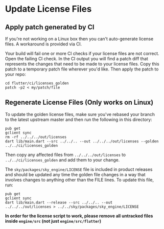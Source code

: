 # Update License Files

## Apply patch generated by CI
If you're not working on a Linux box then you can't auto-generate license files. A workaround is provided via CI.

Your build will fail one or more CI checks if your license files are not correct. Open the failing CI check. In the CI output you will find a patch diff that represents the changes that need to be made to your license files. Copy this patch to a temporary patch file wherever you'd like. Then apply the patch to your repo:

```
cd flutter/ci/licenses_golden
patch -p2 < my/patch/file
```

## Regenerate License Files (Only works on Linux)
To update the golden license files, make sure you've rebased your branch to the latest upstream master and then run the following in this directory:

```
pub get
gclient sync
rm -rf ../../../out/licenses
dart lib/main.dart --src ../../.. --out ../../../out/licenses --golden ../../ci/licenses_golden
```

Then copy any affected files from `../../../out/licenses` to `../../ci/licenses_golden` and add them to your change.

The `sky/packages/sky_engine/LICENSE` file is included in product releases and should be updated any time the golden file changes in a way that involves changes to anything other than the FILE lines.  To update this file, run:

```
pub get
gclient sync
dart lib/main.dart --release --src ../../.. --out ../../../out/licenses > ../../sky/packages/sky_engine/LICENSE
```

**In order for the license script to work, please remove all untracked files inside `engine/src` (not just `engine/src/flutter`)**

